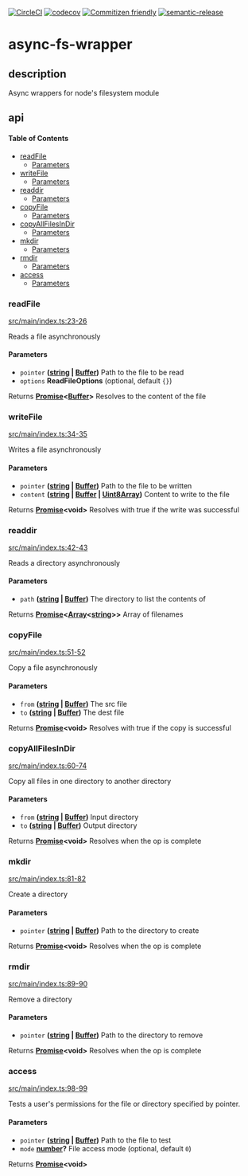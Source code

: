 [![CircleCI](https://circleci.com/gh/bbeesley/async-fs.svg?style=svg)](https://circleci.com/gh/bbeesley/async-fs) [![codecov](https://codecov.io/gh/bbeesley/async-fs/branch/master/graph/badge.svg)](https://codecov.io/gh/bbeesley/async-fs) [![Commitizen friendly](https://img.shields.io/badge/commitizen-friendly-brightgreen.svg)](http://commitizen.github.io/cz-cli/) [![semantic-release](https://img.shields.io/badge/%20%20%F0%9F%93%A6%F0%9F%9A%80-semantic--release-e10079.svg)](https://github.com/semantic-release/semantic-release)

# async-fs-wrapper

## description

Async wrappers for node's filesystem module

## api

<!-- Generated by documentation.js. Update this documentation by updating the source code. -->

#### Table of Contents

-   [readFile](#readfile)
    -   [Parameters](#parameters)
-   [writeFile](#writefile)
    -   [Parameters](#parameters-1)
-   [readdir](#readdir)
    -   [Parameters](#parameters-2)
-   [copyFile](#copyfile)
    -   [Parameters](#parameters-3)
-   [copyAllFilesInDir](#copyallfilesindir)
    -   [Parameters](#parameters-4)
-   [mkdir](#mkdir)
    -   [Parameters](#parameters-5)
-   [rmdir](#rmdir)
    -   [Parameters](#parameters-6)
-   [access](#access)
    -   [Parameters](#parameters-7)

### readFile

[src/main/index.ts:23-26](https://github.com/bbeesley/async-fs/blob/2f4a811863f94416781e3b8664d30976106237ed/src/main/index.ts#L23-L26 "Source code on GitHub")

Reads a file asynchronously

#### Parameters

-   `pointer` **([string](https://developer.mozilla.org/docs/Web/JavaScript/Reference/Global_Objects/String) \| [Buffer](https://nodejs.org/api/buffer.html))** Path to the file to be read
-   `options` **ReadFileOptions**  (optional, default `{}`)

Returns **[Promise](https://developer.mozilla.org/docs/Web/JavaScript/Reference/Global_Objects/Promise)&lt;[Buffer](https://nodejs.org/api/buffer.html)>** Resolves to the content of the file

### writeFile

[src/main/index.ts:34-35](https://github.com/bbeesley/async-fs/blob/2f4a811863f94416781e3b8664d30976106237ed/src/main/index.ts#L34-L35 "Source code on GitHub")

Writes a file asynchronously

#### Parameters

-   `pointer` **([string](https://developer.mozilla.org/docs/Web/JavaScript/Reference/Global_Objects/String) \| [Buffer](https://nodejs.org/api/buffer.html))** Path to the file to be written
-   `content` **([string](https://developer.mozilla.org/docs/Web/JavaScript/Reference/Global_Objects/String) \| [Buffer](https://nodejs.org/api/buffer.html) \| [Uint8Array](https://developer.mozilla.org/docs/Web/JavaScript/Reference/Global_Objects/Uint8Array))** Content to write to the file

Returns **[Promise](https://developer.mozilla.org/docs/Web/JavaScript/Reference/Global_Objects/Promise)&lt;void>** Resolves with true if the write was successful

### readdir

[src/main/index.ts:42-43](https://github.com/bbeesley/async-fs/blob/2f4a811863f94416781e3b8664d30976106237ed/src/main/index.ts#L42-L43 "Source code on GitHub")

Reads a directory asynchronously

#### Parameters

-   `path` **([string](https://developer.mozilla.org/docs/Web/JavaScript/Reference/Global_Objects/String) \| [Buffer](https://nodejs.org/api/buffer.html))** The directory to list the contents of

Returns **[Promise](https://developer.mozilla.org/docs/Web/JavaScript/Reference/Global_Objects/Promise)&lt;[Array](https://developer.mozilla.org/docs/Web/JavaScript/Reference/Global_Objects/Array)&lt;[string](https://developer.mozilla.org/docs/Web/JavaScript/Reference/Global_Objects/String)>>** Array of filenames

### copyFile

[src/main/index.ts:51-52](https://github.com/bbeesley/async-fs/blob/2f4a811863f94416781e3b8664d30976106237ed/src/main/index.ts#L51-L52 "Source code on GitHub")

Copy a file asynchronously

#### Parameters

-   `from` **([string](https://developer.mozilla.org/docs/Web/JavaScript/Reference/Global_Objects/String) \| [Buffer](https://nodejs.org/api/buffer.html))** The src file
-   `to` **([string](https://developer.mozilla.org/docs/Web/JavaScript/Reference/Global_Objects/String) \| [Buffer](https://nodejs.org/api/buffer.html))** The dest file

Returns **[Promise](https://developer.mozilla.org/docs/Web/JavaScript/Reference/Global_Objects/Promise)&lt;void>** Resolves with true if the copy is successful

### copyAllFilesInDir

[src/main/index.ts:60-74](https://github.com/bbeesley/async-fs/blob/2f4a811863f94416781e3b8664d30976106237ed/src/main/index.ts#L60-L74 "Source code on GitHub")

Copy all files in one directory to another directory

#### Parameters

-   `from` **([string](https://developer.mozilla.org/docs/Web/JavaScript/Reference/Global_Objects/String) \| [Buffer](https://nodejs.org/api/buffer.html))** Input directory
-   `to` **([string](https://developer.mozilla.org/docs/Web/JavaScript/Reference/Global_Objects/String) \| [Buffer](https://nodejs.org/api/buffer.html))** Output directory

Returns **[Promise](https://developer.mozilla.org/docs/Web/JavaScript/Reference/Global_Objects/Promise)&lt;void>** Resolves when the op is complete

### mkdir

[src/main/index.ts:81-82](https://github.com/bbeesley/async-fs/blob/2f4a811863f94416781e3b8664d30976106237ed/src/main/index.ts#L81-L82 "Source code on GitHub")

Create a directory

#### Parameters

-   `pointer` **([string](https://developer.mozilla.org/docs/Web/JavaScript/Reference/Global_Objects/String) \| [Buffer](https://nodejs.org/api/buffer.html))** Path to the directory to create

Returns **[Promise](https://developer.mozilla.org/docs/Web/JavaScript/Reference/Global_Objects/Promise)&lt;void>** Resolves when the op is complete

### rmdir

[src/main/index.ts:89-90](https://github.com/bbeesley/async-fs/blob/2f4a811863f94416781e3b8664d30976106237ed/src/main/index.ts#L89-L90 "Source code on GitHub")

Remove a directory

#### Parameters

-   `pointer` **([string](https://developer.mozilla.org/docs/Web/JavaScript/Reference/Global_Objects/String) \| [Buffer](https://nodejs.org/api/buffer.html))** Path to the directory to remove

Returns **[Promise](https://developer.mozilla.org/docs/Web/JavaScript/Reference/Global_Objects/Promise)&lt;void>** Resolves when the op is complete

### access

[src/main/index.ts:98-99](https://github.com/bbeesley/async-fs/blob/2f4a811863f94416781e3b8664d30976106237ed/src/main/index.ts#L98-L99 "Source code on GitHub")

Tests a user's permissions for the file or directory specified by pointer.

#### Parameters

-   `pointer` **([string](https://developer.mozilla.org/docs/Web/JavaScript/Reference/Global_Objects/String) \| [Buffer](https://nodejs.org/api/buffer.html))** Path to the file to test
-   `mode` **[number](https://developer.mozilla.org/docs/Web/JavaScript/Reference/Global_Objects/Number)?** File access mode (optional, default `0`)

Returns **[Promise](https://developer.mozilla.org/docs/Web/JavaScript/Reference/Global_Objects/Promise)&lt;void>** 
